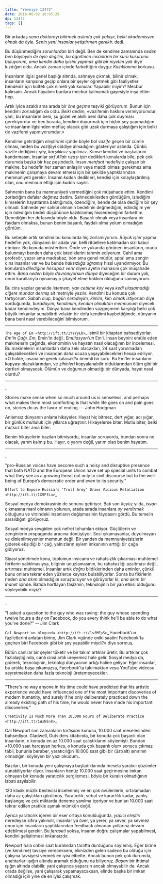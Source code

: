 ```yaml
---
title: "Yevmiye 13472"
date: 2016-06-02 18:05:29
dp: 13472
tags: []
---
```


Bir arkadaş *sana doktorayı bitirmek aslında çok yakışır, belki akademisyen
olmak da öyle. Senin yeni insanlar yetiştirmen gerekir.* dedi.

Bu düşünmediğim *sorunlardan* biri değil. Ben de kendime zamanında *neden ben
böyleyim de öyle değilim, bu öğretmen insanların bir sürü kusurunu buluyorum,
ama kendin daha iyisini yapmak gibi bir niyetim yok* diye kızdığım oldu. Ancak
zaman içinde farkettiğim duygu: *Kazıklanma* korkusu.

İnsanların ilgisi genel başlığı altında, sahneye çıkmak, bilinir olmak,
insanların karşısına geçip onlara bir şeyler öğretmek gibi faaliyetler bendeniz
için külfeti çok nimeti yok konular. Yapabilir miyim? Mecbur kalırsam. Ancak
hayatımı bunlara mecbur kalmamak gayesiyle inşa ettim hep.

Artık iyice azaldı ama arada bir *öne geçme* teşviki görüyorum. Bunun için
kendimi zorladığım da oldu. *Belki* dedim, «vazifemin hakkını vermiyorumdur,
yani, bu insanların beni, şu güzel ve akıllı beni daha çok duyması gerekiyordur
ve ben burada, kendimi duyurmak için hiçbir şey yapmadığım ve insanların
ilgisinden mefluç olacak gibi uzak durmaya çalıştığım için belki de vazifemi
yapmıyorumdur.»

Kendime getirdiğim *eleştirinin* içinde böyle bol *vazife* geçen bir cümle
olması, neden bu *vazifeyi* ciddiye almadığımı gösteriyor aslında. Çünkü vazife
dediğimiz şey, *karşılıksız* yapılmaz. Kimse kendini ve başkalarını kandırmasın,
insanlar *sırf Allah rızası için* dedikleri konularda bile, pek çok durumda
başka bir haz peşindedir. İnsan *menfaat* hedefiyle çalışan bir makine, bu
hedefin her zaman anlaşılır veya maddi olması gerekmez ama makinenin çalışmaya
devam etmesi için bir şekilde yaptıklarından memnuniyeti gerekir. İnsanın
*kaderi* dedikleri, kendisi için kolaylaştırılmış olan, onu memnun ettiği için
*kaderi* sayılır.

Sahnenin bana bu memnuniyeti vermediğini çok müşahade ettim. Kendimi zorladığım
defalar *değmez* dedim. Sahnedekilerden gördüğüm, izlediğim kimselerin
hayatlarına baktığımda, özendiğim, bende de olsa dediğim bir şey olmadı. Sahnede
yer sahibi olmanın bedelinin değmediğini, edindiğim yer için ödediğim bedeli
düşününce kazıklanmış hissedeceğimi farkettim. Denediğim her defasında böyle
oldu. Başarılı olmak veya insanlara bir faydam olmaksa, bunun benim başarılı,
faydalı olma yolum olmadığını gördüm.

Bu sebeple artık kendimi bu konularda hiç zorlamıyorum. *Büyük işler* yapma
hedefim yok, dünyanın bir adabı var, belli ritüellere katılmadan sizi kabul
etmiyor. Bu konuda müsterihim. Önde ve yukarıda görünen insanların, orada
bulunmayı benden daha çok istediklerini tahmin ediyorum. Cahil ama profesör,
yazar ama madrabaz, bön ama genel müdür, aptal ama zengin cins insanlar var ve
bu bende *haksızlığa uğramış* hissi uyandırmıyor. Bu konularda *dilediğine
hesapsız verir* diyen ayetin manasını çok müşahade ettim. *Bana neden böyle
davranıyorsun dünya* diyeceğim bir durum yok, onun kurallarıyla oynamayıp
şikayet etme hakkım olduğunu sanmıyorum.

Bu cins yazılar genelde *istemem, yan cebime koy* veya *kedi ulaşamadığı ciğere
mundar dermiş* alt metniyle yazılır. Kendimi bu konuda çok tartıyorum. Sabah
olup, *bugün neredeyim, kimim, kim olmak istiyorum* diye sorduğumda, *buradayım,
kendimim, kendim olmaktan memnunum* diyecek kadar kendimdeyim.  Dünya bana
kendimden vazgeçmem karşılığı belki çok büyük imkanlar sunabilirdi velakin bir
defa kendimi kaybettiğimde, dünyanın bana beni nasıl verebileceğini bilmiyorum.

------

`The Age of Em <http://ift.tt/1YYYyLb>`_ isimli bir kitaptan
bahsediyorlar. *Em'in Çağı.* *Em*, Emin'in değil, *Emülasyon'un* Em'i. İnsan
beynini emüle eden makinelerin çağında, ekonominin ve hayatın nasıl olacağının
bir incelemesi. Bu makinelerin insanlardan daha zeki olacakları, 24 saat
yorulmadan çalışabilecekleri ve insandan daha ucuza yaşayabilecekleri hesap
ediliyor. «O halde, insana ne gerek kalacak?» önemli bir soru. Bu Em'ler
insanların kopyası olacaklarından, ve *zihinleri* kopyalanabilir olduklarından
ölüm gibi bir dertleri olmayacak. Ölümün ve doğumun olmadığı bir dünyada, hayat
nasıl olurdu?

------

.. 

   Stories make sense when so much around us is senseless, and perhaps what
   makes them most comforting is that while life goes on and pain goes on,
   stories do us the favor of ending. -- John Hodgman


Anlamsız dünyanın anlamı hikayeler. Hayat hiç bitmez, dert yığar, acı yığar, bir
günlük mutluluk için yıllarca uğraştırır. Hikayelerse biter. Mutlu biter, belki
mutsuz biter ama biter.

Benim hikayelerin bazıları bitmiyordu, insanlar soruyordu, bundan sonra ne
olacak, yarım kalmış bu. Hayır, o yarım değil, yarım olan benim hayatım.


------ 

.. 

  "pro-Russian voices have become such a noisy and disruptive presence that both
  NATO and the European Union have set up special units to combat what they see
  as a growing threat not only to civil discourse but to the well-being of
  Europe’s democratic order and even to its security."

  `Effort to Expose Russia’s ‘Troll Army’ Draws Vicious Retaliation <http://ift.tt/1X9PfLa>`_


Sosyal medya demokrasinin de sonunu getiriyor. Batı son üçyüz yılda, *isyan*
çıkmasına mani olmanın yolunun, arada sırada insanlara *oy verdirmek* olduğunu
ve vitrindeki insanların değişmesinin faydasını gördü. Bu temelin sarsıldığını
görüyoruz.

Sosyal medya sevgiden çok nefret tohumları ekiyor. Güçlülerin ve zenginlerin
propaganda aracına dönüşüyor. Sesi çıkamayanlar, duyulmayan ve dinlenilmeyenler
memnun değil. Bir yandan da memnuniyetsizlerin giderek ekşidiği bir çağ,
yalnızların eylem imkanının arttığı bir çağa gidiyoruz.

Siyasi yönetimde konu, toplumun insicamı ve rahatsızlık çıkarması muhtemel
fertlerin yalıtılmasıysa, bilginin ucuzlamasının, bu rahatsızlığı azaltması
değil, artırması muhtemel. İnsanlar artık *doğru* bildiklerinden daha eminler,
çünkü bunu onlara tekrar eden yüzlerce kaynak bulabiliyorlar. Sonra bu
fikirlerin neden *ana akım* olmadığını soruşturuyor ve görüyorlar ki, *ana akım*
bir *ihanet* içinde. Batıda hortlayan faşizmin, teknolojinin bir yan etkisi
olduğunu söyleyebilir miyiz?


------


.. 

  "I asked a question to the guy who was raving: the guy whose spending twelve
  hours a day on Facebook, do you every think he’ll be able to do what you’ve
  done?" -- Jim Clark


`Cal Newport'un blogunda <http://ift.tt/1sfMFpS>`_ Facebook'un faziletlerini
anlatan birine, Jim Clark «günde oniki saatini Facebook'ta geçiren biri
Facebook gibi bir şey yapabilir miydi?» diye sormuş.

Bütün canlılar bir şeyler tüketir ve bir takım artıklar üretir. Bu artıklar çok
fazlalaştığında, canlı cinsi artık üreyemez hale gelir. Sosyal medya da,
giderek, teknolojinin, teknoloji dünyasının artığı haline geliyor. Eğer
insanlar, bu artıkla başa çıkamazsa, Facebook'ta takılmaktan veya YouTube
videosu seyretmekten daha fazla teknoloji üretemeyecekler.


-----


   "There's no way anyone in his time could have predicted that his artistic
   experience would have influenced one of the most important discoveries of
   modern humanity, and surely if he only deliberately practiced down the
   already existing path of his time, he would never have made his important
   discoveries." 

   `Creativity Is Much More Than 10,000 Hours of Deliberate Practice
   <http://ift.tt/1WzNSn8>`_


Cal Newport son zamanların *tartışılan* konusu, 10.000 saat meselesinden
bahsediyor. Gladwell, Outsiders kitabında, bir konuda çok başarılı olan
insanların, o konuda en az 10.000 saat çalıştıklarını söylemişti. Bundan «10.000
saat harcayan herkes, o konuda çok başarılı olur» sonucu çıkmaz tabii, bununla
beraber, yaratıcılığın 10.000 saat gibi bir (üst/alt) sınırının olmadığını
söyleyen bir yazı okudum..

Bazıları, bir konuda yeni çalışmaya başladıklarında mesela yaratıcı çözümler
sunabiliyorlar diyor. İnsanların henüz 10.000 saat geçirmesine imkan olmayan bir
konuda yaratıcılık sergilemesi, böyle bir kuralın olmadığının isbatı
sayılabilir. 

120 klasik müzik bestecisi incelenmiş ve en çok övülenlerin, ortalamadan daha az
çalıştıkları görülmüş. Yaratıcılık, sebat ve kararlılık kadar, yanlış başlangıç
ve çok miktarda deneme yanılma içeriyor ve bunları 10.000 saat tekrar edilen
pratikle aşmak mümkün değil. 

Ayrıca yaratıcılık içeren bir eser ortaya konulduğunda, *yapıcı eleştiri*
neredeyse sıfıra yakındır, insanlar ya över, ya yerer, ya sever, ya sevmez onun
için insanların yaptıklarından feedback almadan yollarına devam edebilmesi
gerekir. Bu *feraseti* yoksa, insanın doğru çalışmalar yapabilmesi, kendini
geliştirmesi imkansızdır.

Newport hala onbin saat kuralından tarafta durduğunu söylemiş. Eğer birine (ve
kendime) tavsiye vereceksem, elimizden gelen sadece bu olduğu için çalışma
tavsiyesi vermek en iyisi elbette. Ancak bunun pek çok durumda, anahtarları
ışığın altında aramak olduğunu da biliyoruz. *Başarı* bir ihtimal ışığın altında
olabilir, yani çalışınca yaparsın ancak olmayabilir de. Ancak orada değilse,
yani çalışarak yapamayacaksan, elinde başka bir imkan olmadığı için yine de en
iyisi çalışmak. 


